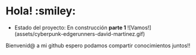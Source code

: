 <h1> Hola! :smiley:</h1>

- Estado del proyecto: En construcción **parte 1**
![Vamos!] (assets/cyberpunk-edgerunners-david-martinez.gif) 

Bienvenid@ a mi github espero podamos compartir conocimientos juntos!!



